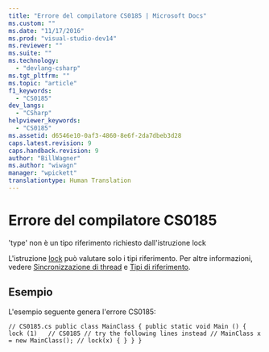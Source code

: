 ```yaml
---
title: "Errore del compilatore CS0185 | Microsoft Docs"
ms.custom: ""
ms.date: "11/17/2016"
ms.prod: "visual-studio-dev14"
ms.reviewer: ""
ms.suite: ""
ms.technology: 
  - "devlang-csharp"
ms.tgt_pltfrm: ""
ms.topic: "article"
f1_keywords: 
  - "CS0185"
dev_langs: 
  - "CSharp"
helpviewer_keywords: 
  - "CS0185"
ms.assetid: d6546e10-0af3-4860-8e6f-2da7dbeb3d28
caps.latest.revision: 9
caps.handback.revision: 9
author: "BillWagner"
ms.author: "wiwagn"
manager: "wpickett"
translationtype: Human Translation
---
```

# Errore del compilatore CS0185
'type' non è un tipo riferimento richiesto dall'istruzione lock  
  
 L'istruzione [lock](../../csharp/language-reference/keywords/lock-statement.md) può valutare solo i tipi riferimento. Per altre informazioni, vedere [Sincronizzazione di thread](../Topic/Thread%20Synchronization%20\(C%23%20and%20Visual%20Basic\).md) e [Tipi di riferimento](../../csharp/language-reference/keywords/reference-types.md).  
  
## Esempio  
 L'esempio seguente genera l'errore CS0185:  
  
```  
// CS0185.cs public class MainClass { public static void Main () { lock (1)   // CS0185 // try the following lines instead // MainClass x = new MainClass(); // lock(x) { } } }  
```